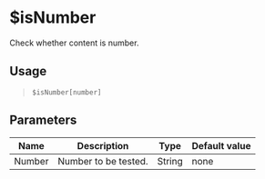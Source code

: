# $isNumber
Check whether content is number.
## Usage
> `$isNumber[number]`
## Parameters
|  Name  |     Description      |  Type  | Default value |
|--------|----------------------|--------|---------------|
| Number | Number to be tested. | String | none          |
